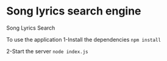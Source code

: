 # Song lyrics search engine

Song Lyrics Search

To use the application
1-Install the dependencies
`npm install`

2-Start the server
`node index.js`